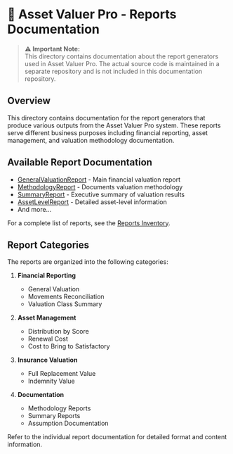 # 📄 Asset Valuer Pro - Reports Documentation

> **⚠️ Important Note:**  
> This directory contains documentation about the report generators used in Asset Valuer Pro. The actual source code is maintained in a separate repository and is not included in this documentation repository.

## Overview

This directory contains documentation for the report generators that produce various outputs from the Asset Valuer Pro system. These reports serve different business purposes including financial reporting, asset management, and valuation methodology documentation.

## Available Report Documentation

- [GeneralValuationReport](GeneralValuationReport.md) - Main financial valuation report
- [MethodologyReport](MethodologyReport.md) - Documents valuation methodology
- [SummaryReport](SummaryReport.md) - Executive summary of valuation results
- [AssetLevelReport](AssetLevelReport.md) - Detailed asset-level information
- And more...

For a complete list of reports, see the [Reports Inventory](Reports_Inventory.md).

## Report Categories

The reports are organized into the following categories:

1. **Financial Reporting**
   - General Valuation
   - Movements Reconciliation
   - Valuation Class Summary

2. **Asset Management**
   - Distribution by Score
   - Renewal Cost
   - Cost to Bring to Satisfactory

3. **Insurance Valuation**
   - Full Replacement Value
   - Indemnity Value

4. **Documentation**
   - Methodology Reports
   - Summary Reports
   - Assumption Documentation

Refer to the individual report documentation for detailed format and content information.
